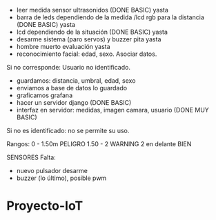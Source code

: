 - leer medida sensor ultrasonidos (DONE BASIC) yasta
- barra de leds dependiendo de la medida /lcd rgb para la distancia (DONE BASIC) yasta
- lcd dependiendo de la situación (DONE BASIC) yasta
- desarme sistema (paro servos) y buzzer pita yasta
- hombre muerto evaluación yasta
- reconocimiento facial: edad, sexo. Asociar datos.

Si no corresponde: Usuario no identificado.

- guardamos: distancia, umbral, edad, sexo
- enviamos a base de datos lo guardado
- graficamos grafana
- hacer un servidor django (DONE BASIC)
- interfaz en servidor: medidas, imagen camara, usuario (DONE MUY BASIC)

Si no es identificado: no se permite su uso.

Rangos:
0 - 1.50m PELIGRO
1.50 - 2 WARNING
2 en delante BIEN

SENSORES
Falta:

- nuevo pulsador desarme
- buzzer (lo último), posible pwm

# Proyecto-IoT
